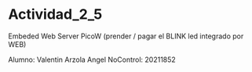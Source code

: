 # Actividad_2_5
Embeded Web Server PicoW (prender / pagar el BLINK led integrado por WEB)

Alumno: Valentin Arzola Angel
NoControl: 20211852
